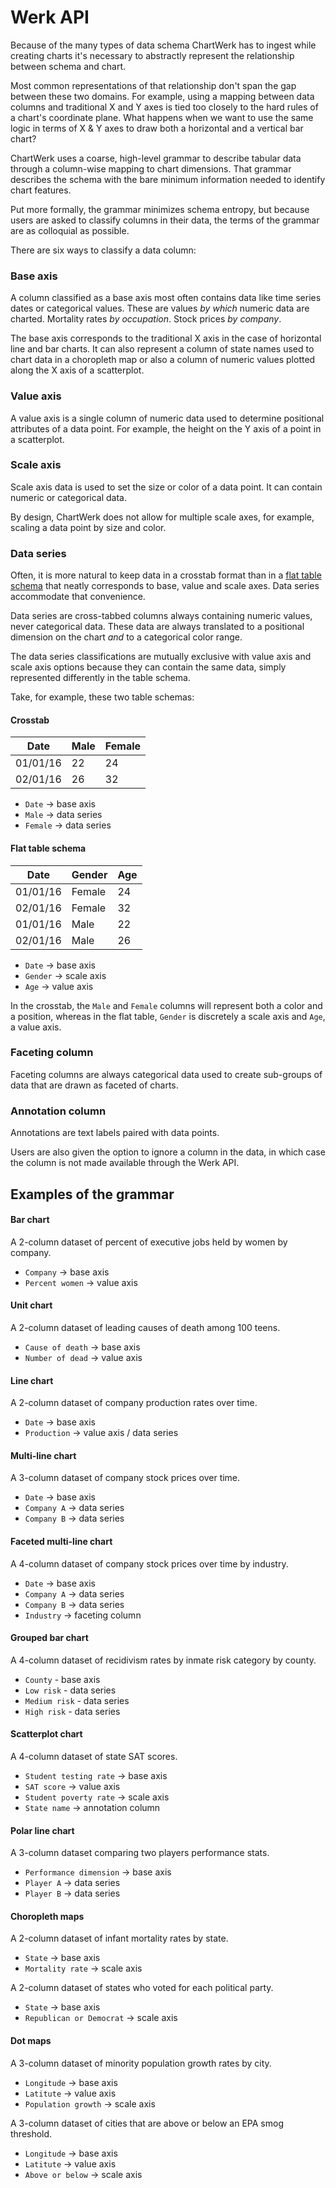 # Werk API


Because of the many types of data schema ChartWerk has to ingest while creating charts it's necessary to abstractly represent the relationship between schema and chart.

Most common representations of that relationship don't span the gap between these two domains. For example, using a mapping between data columns and traditional X and Y axes is tied too closely to the hard rules of a chart's coordinate plane. What happens when we want to use the same logic in terms of X & Y axes to draw both a horizontal and a vertical bar chart?

ChartWerk uses a coarse, high-level grammar to describe tabular data through a column-wise mapping to chart dimensions. That grammar describes the schema with the bare minimum information needed to identify chart features.

Put more formally, the grammar minimizes schema entropy, but because users are asked to classify columns in their data, the terms of the grammar are as colloquial as possible.

There are six ways to classify a data column:

### Base axis

A column classified as a base axis most often contains data like time series dates or categorical values. These are values _by which_ numeric data are charted. Mortality rates _by occupation_. Stock prices _by company_.

The base axis corresponds to the traditional X axis in the case of horizontal line and bar charts. It can also represent a column of state names used to chart data in a choropleth map or also a column of numeric values plotted along the X axis of a scatterplot.

### Value axis

A value axis is a single column of numeric data used to determine positional attributes of a data point. For example, the height on the Y axis of a point in a scatterplot.

### Scale axis

Scale axis data is used to set the size or color of a data point. It can contain numeric or categorical data.

By design, ChartWerk does not allow for multiple scale axes, for example, scaling a data point by size and color.

### Data series

Often, it is more natural to keep data in a crosstab format than in a [flat table schema](https://cran.r-project.org/web/packages/tidyr/vignettes/tidy-data.html#tidy-data) that neatly corresponds to base, value and scale axes. Data series accommodate that convenience.

Data series are cross-tabbed columns always containing numeric values, never categorical data. These data are always translated to a positional dimension on the chart _and_ to a categorical color range.

The data series classifications are mutually exclusive with value axis and scale axis options because they can contain the same data, simply represented differently in the table schema.

Take, for example, these two table schemas:

#### Crosstab

| Date     | Male | Female |
|----------|------|--------|
| 01/01/16 | 22   | 24     |
| 02/01/16 | 26   | 32     |

- `Date` -> base axis
- `Male` -> data series
- `Female` -> data series

#### Flat table schema

| Date     | Gender | Age |
|----------|--------|-----|
| 01/01/16 | Female | 24  |
| 02/01/16 | Female | 32  |
| 01/01/16 | Male   | 22  |
| 02/01/16 | Male   | 26  |

- `Date` -> base axis
- `Gender` -> scale axis
- `Age` -> value axis

In the crosstab, the `Male` and `Female` columns will represent both a color and a position, whereas in the flat table, `Gender` is discretely a scale axis and `Age`, a value axis.

### Faceting column

Faceting columns are always categorical data used to create sub-groups of data that are drawn as faceted of charts.

### Annotation column

Annotations are text labels paired with data points.

Users are also given the option to ignore a column in the data, in which case the column is not made available through the Werk API.

## Examples of the grammar

#### Bar chart

A 2-column dataset of percent of executive jobs held by women by company.

- `Company` -> base axis
- `Percent women` -> value axis

#### Unit chart

A 2-column dataset of leading causes of death among 100 teens.

- `Cause of death` -> base axis
- `Number of dead` -> value axis

#### Line chart

A 2-column dataset of company production rates over time.

- `Date` -> base axis
- `Production` -> value axis / data series

#### Multi-line chart

A 3-column dataset of company stock prices over time.

- `Date` -> base axis
- `Company A` -> data series
- `Company B` -> data series

#### Faceted multi-line chart

A 4-column dataset of company stock prices over time by industry.

- `Date` -> base axis
- `Company A` -> data series
- `Company B` -> data series
- `Industry` -> faceting column

#### Grouped bar chart

A 4-column dataset of recidivism rates by inmate risk category by county.

- `County` - base axis
- `Low risk` - data series
- `Medium risk` - data series
- `High risk` - data series

#### Scatterplot chart

A 4-column dataset of state SAT scores.

- `Student testing rate` -> base axis
- `SAT score` -> value axis
- `Student poverty rate` -> scale axis
- `State name` -> annotation column

#### Polar line chart

A 3-column dataset comparing two players performance stats.

- `Performance dimension` -> base axis
- `Player A` -> data series
- `Player B` -> data series

#### Choropleth maps

A 2-column dataset of infant mortality rates by state.

- `State` -> base axis
- `Mortality rate` -> scale axis

A 2-column dataset of states who voted for each political party.

- `State` -> base axis
- `Republican or Democrat` -> scale axis

#### Dot maps

A 3-column dataset of minority population growth rates by city.

- `Longitude` -> base axis
- `Latitute` -> value axis
- `Population growth` -> scale axis

A 3-column dataset of cities that are above or below an EPA smog threshold.

- `Longitude` -> base axis
- `Latitute` -> value axis
- `Above or below` -> scale axis
